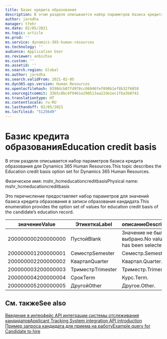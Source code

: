 ```yaml
---
title: Базис кредита образования
description: В этом разделе описывается набор параметров базиса кредита образования для Dynamics 365 Human Resources.
author: jaredha
manager: tfehr
ms.date: 02/05/2021
ms.topic: article
ms.prod: ''
ms.service: dynamics-365-human-resources
ms.technology: ''
audience: Application User
ms.reviewer: anbichse
ms.custom: ''
ms.assetid: ''
ms.search.region: Global
ms.author: jaredha
ms.search.validFrom: 2021-02-05
ms.dyn365.ops.version: Human Resources
ms.openlocfilehash: 0390dcb07fd978cc06946fef890b1ef8b32f6858
ms.sourcegitcommit: 33b5c8bc4f9461e290513aa22de1ec1fba3b0742
ms.translationtype: HT
ms.contentlocale: ru-RU
ms.lasthandoff: 02/05/2021
ms.locfileid: "5125649"
---
```

# <a name="education-credit-basis"></a><span data-ttu-id="b4562-103">Базис кредита образования</span><span class="sxs-lookup"><span data-stu-id="b4562-103">Education credit basis</span></span>

<span data-ttu-id="b4562-104">В этом разделе описывается набор параметров базиса кредита образования для Dynamics 365 Human Resources.</span><span class="sxs-lookup"><span data-stu-id="b4562-104">This topic describes the Education credit basis option set for Dynamics 365 Human Resources.</span></span>

<span data-ttu-id="b4562-105">Физическое имя: mshr_hcmeducationcreditbasis</span><span class="sxs-lookup"><span data-stu-id="b4562-105">Physical name: mshr_hcmeducationcreditbasis</span></span>

<span data-ttu-id="b4562-106">Это перечисление предоставляет набор параметров для значений базиса кредита образования в записи образования кандидата.</span><span class="sxs-lookup"><span data-stu-id="b4562-106">This enumeration provides the option set of values for education credit basis of the candidate’s education record.</span></span>

| <span data-ttu-id="b4562-107">значение</span><span class="sxs-lookup"><span data-stu-id="b4562-107">Value</span></span> | <span data-ttu-id="b4562-108">Этикетка</span><span class="sxs-lookup"><span data-stu-id="b4562-108">Label</span></span> | <span data-ttu-id="b4562-109">описание</span><span class="sxs-lookup"><span data-stu-id="b4562-109">Description</span></span> |
| --- | --- | --- |
| <span data-ttu-id="b4562-110">200000000</span><span class="sxs-lookup"><span data-stu-id="b4562-110">200000000</span></span> | <span data-ttu-id="b4562-111">Пустой</span><span class="sxs-lookup"><span data-stu-id="b4562-111">Blank</span></span> | <span data-ttu-id="b4562-112">Значение не было выбрано.</span><span class="sxs-lookup"><span data-stu-id="b4562-112">No value has been selected.</span></span> |
| <span data-ttu-id="b4562-113">200000001</span><span class="sxs-lookup"><span data-stu-id="b4562-113">200000001</span></span> | <span data-ttu-id="b4562-114">Семестр</span><span class="sxs-lookup"><span data-stu-id="b4562-114">Semester</span></span> | <span data-ttu-id="b4562-115">Семестр.</span><span class="sxs-lookup"><span data-stu-id="b4562-115">Semester.</span></span> |
| <span data-ttu-id="b4562-116">200000002</span><span class="sxs-lookup"><span data-stu-id="b4562-116">200000002</span></span> | <span data-ttu-id="b4562-117">Квартал</span><span class="sxs-lookup"><span data-stu-id="b4562-117">Quarter</span></span> | <span data-ttu-id="b4562-118">Квартал.</span><span class="sxs-lookup"><span data-stu-id="b4562-118">Quarter.</span></span> |
| <span data-ttu-id="b4562-119">200000003</span><span class="sxs-lookup"><span data-stu-id="b4562-119">200000003</span></span> | <span data-ttu-id="b4562-120">Триместр</span><span class="sxs-lookup"><span data-stu-id="b4562-120">Trimester</span></span> | <span data-ttu-id="b4562-121">Триместр.</span><span class="sxs-lookup"><span data-stu-id="b4562-121">Trimester.</span></span> |
| <span data-ttu-id="b4562-122">200000004</span><span class="sxs-lookup"><span data-stu-id="b4562-122">200000004</span></span> | <span data-ttu-id="b4562-123">Срок</span><span class="sxs-lookup"><span data-stu-id="b4562-123">Term</span></span> | <span data-ttu-id="b4562-124">Курс.</span><span class="sxs-lookup"><span data-stu-id="b4562-124">Term.</span></span> |
| <span data-ttu-id="b4562-125">200000005</span><span class="sxs-lookup"><span data-stu-id="b4562-125">200000005</span></span> | <span data-ttu-id="b4562-126">Другой</span><span class="sxs-lookup"><span data-stu-id="b4562-126">Other</span></span> | <span data-ttu-id="b4562-127">Другое.</span><span class="sxs-lookup"><span data-stu-id="b4562-127">Other.</span></span> |

## <a name="see-also"></a><span data-ttu-id="b4562-128">См. также</span><span class="sxs-lookup"><span data-stu-id="b4562-128">See also</span></span>

[<span data-ttu-id="b4562-129">Введение в интерфейс API интеграции системы отслеживания кандидатов</span><span class="sxs-lookup"><span data-stu-id="b4562-129">Applicant Tracking System integration API introduction</span></span>](hr-admin-integration-ats-api-introduction.md)<br>
[<span data-ttu-id="b4562-130">Пример запроса кандидата для приема на работу</span><span class="sxs-lookup"><span data-stu-id="b4562-130">Example query for Candidate to hire</span></span>](hr-admin-integration-ats-api-candidate-to-hire-example-query.md)


